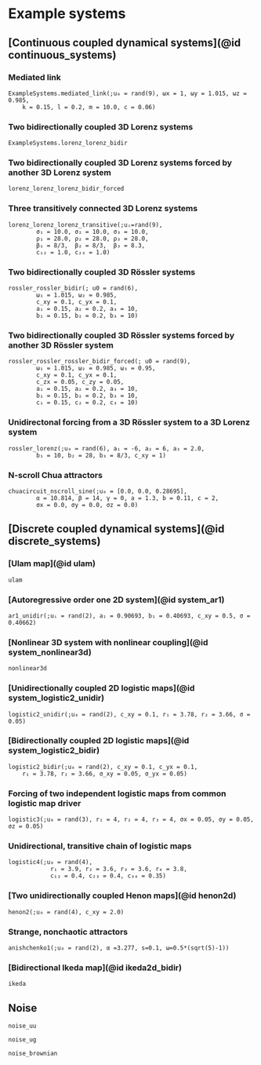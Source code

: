 # Example systems

## [Continuous coupled dynamical systems](@id continuous_systems)

### Mediated link

```@docs
ExampleSystems.mediated_link(;u₀ = rand(9), ωx = 1, ωy = 1.015, ωz = 0.985,
    k = 0.15, l = 0.2, m = 10.0, c = 0.06)
```

### Two bidirectionally coupled 3D Lorenz systems

```@docs
ExampleSystems.lorenz_lorenz_bidir
```

### Two bidirectionally coupled 3D Lorenz systems forced by another 3D Lorenz system

```@docs
lorenz_lorenz_lorenz_bidir_forced
```

### Three transitively connected 3D Lorenz systems

```@docs
lorenz_lorenz_lorenz_transitive(;uᵢ=rand(9),
        σ₁ = 10.0, σ₂ = 10.0, σ₃ = 10.0,
        ρ₁ = 28.0, ρ₂ = 28.0, ρ₃ = 28.0,
        β₁ = 8/3,  β₂ = 8/3,  β₃ = 8.3,
        c₁₂ = 1.0, c₂₃ = 1.0)
```

### Two bidirectionally coupled 3D Rössler systems

```@docs
rossler_rossler_bidir(; u0 = rand(6),
        ω₁ = 1.015, ω₂ = 0.985,
        c_xy = 0.1, c_yx = 0.1,
        a₁ = 0.15, a₂ = 0.2, a₃ = 10,
        b₁ = 0.15, b₂ = 0.2, b₃ = 10)
```

### Two bidirectionally coupled 3D Rössler systems forced by another 3D Rössler system

```@docs
rossler_rossler_rossler_bidir_forced(; u0 = rand(9),
        ω₁ = 1.015, ω₂ = 0.985, ω₃ = 0.95,
        c_xy = 0.1, c_yx = 0.1,
        c_zx = 0.05, c_zy = 0.05,
        a₁ = 0.15, a₂ = 0.2, a₃ = 10,
        b₁ = 0.15, b₂ = 0.2, b₃ = 10,
        c₁ = 0.15, c₂ = 0.2, c₃ = 10)
```

### Unidirectonal forcing from a 3D Rössler system to a 3D Lorenz system

```@docs
rossler_lorenz(;u₀ = rand(6), a₁ = -6, a₂ = 6, a₃ = 2.0,
        b₁ = 10, b₂ = 28, b₃ = 8/3, c_xy = 1)
```

### N-scroll Chua attractors

```@docs
chuacircuit_nscroll_sine(;u₀ = [0.0, 0.0, 0.28695],
        α = 10.814, β = 14, γ = 0, a = 1.3, b = 0.11, c = 2,
        σx = 0.0, σy = 0.0, σz = 0.0)
```

## [Discrete coupled dynamical systems](@id discrete_systems)

### [Ulam map](@id ulam)

```@docs
ulam
```

### [Autoregressive order one 2D system](@id system_ar1)

```@docs
ar1_unidir(;uᵢ = rand(2), a₁ = 0.90693, b₁ = 0.40693, c_xy = 0.5, σ = 0.40662)
```

### [Nonlinear 3D system with nonlinear coupling](@id system_nonlinear3d)

```@docs
nonlinear3d
```

### [Unidirectionally coupled 2D logistic maps](@id system_logistic2_unidir)

```@docs
logistic2_unidir(;u₀ = rand(2), c_xy = 0.1, r₁ = 3.78, r₂ = 3.66, σ = 0.05)
```

### [Bidirectionally coupled 2D logistic maps](@id system_logistic2_bidir)

```@docs
logistic2_bidir(;u₀ = rand(2), c_xy = 0.1, c_yx = 0.1,
    r₁ = 3.78, r₂ = 3.66, σ_xy = 0.05, σ_yx = 0.05)
```

### Forcing of two independent logistic maps from common logistic map driver

```@docs
logistic3(;u₀ = rand(3), r₁ = 4, r₂ = 4, r₃ = 4, σx = 0.05, σy = 0.05, σz = 0.05)
```

### Unidirectional, transitive chain of logistic maps

```@docs
logistic4(;u₀ = rand(4),
            r₁ = 3.9, r₂ = 3.6, r₃ = 3.6, r₄ = 3.8,
            c₁₂ = 0.4, c₂₃ = 0.4, c₃₄ = 0.35)
```

### [Two unidirectionally coupled Henon maps](@id henon2d)

```@docs
henon2(;u₀ = rand(4), c_xy = 2.0)
```

### Strange, nonchaotic attractors

```@docs
anishchenko1(;u₀ = rand(2), α =3.277, s=0.1, ω=0.5*(sqrt(5)-1))
```

### [Bidirectional Ikeda map](@id ikeda2d_bidir)

```@docs
ikeda
```

## Noise

```@docs
noise_uu
```

```@docs
noise_ug
```

```@docs
noise_brownian
```
